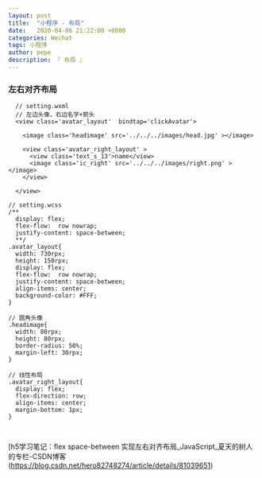 ```yaml
---
layout: post
title:  "小程序 - 布局"
date:   2020-04-06 21:22:00 +0800
categories: Wechat
tags: 小程序
author: pepe
description: 『 布局 』
---
```


### 左右对齐布局
```
  // setting.wxml
  // 左边头像，右边名字+箭头
  <view class='avatar_layout'  bindtap='clickAvatar'>
     
    <image class='headimage' src='../../../images/head.jpg' ></image>

    <view class='avatar_right_layout' >
      <view class='text_s_13'>name</view>
      <image class='ic_right' src='../../../images/right.png' ></image>
    </view>

  </view>
```  
  
```  
// setting.wcss
/**
  display: flex;
  flex-flow:  row nowrap;
  justify-content: space-between;
  **/
.avatar_layout{
  width: 730rpx;
  height: 150rpx;
  display: flex;
  flex-flow:  row nowrap;
  justify-content: space-between;
  align-items: center;
  background-color: #FFF;
}

// 圆角头像
.headimage{
  width: 80rpx;
  height: 80rpx;
  border-radius: 50%;
  margin-left: 30rpx;
}

// 线性布局
.avatar_right_layout{
  display: flex;
  flex-direction: row;
  align-items: center;
  margin-bottom: 1px;
}
  
  
```

[h5学习笔记：flex space-between 实现左右对齐布局_JavaScript_夏天的树人的专栏-CSDN博客(https://blog.csdn.net/hero82748274/article/details/81039651)












